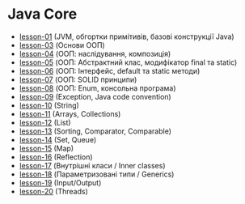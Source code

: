 # Java Core 

* [lesson-01](https://github.com/Jozroker/Java/tree/lesson-01)  (JVM, обгортки примітивів, базові конструкції Java)
* [lesson-03](https://github.com/Jozroker/Java/tree/lesson-03)  (Основи ООП)
* [lesson-04](https://github.com/Jozroker/Java/tree/lesson-04)  (ООП: наслідування, композиція)
* [lesson-05](https://github.com/Jozroker/Java/tree/lesson-05)  (ООП: Абстрактний клас, модифікатор final та static)
* [lesson-06](https://github.com/Jozroker/Java/tree/lesson-06)  (ООП: Інтерфейс, default та static методи)
* [lesson-07](https://github.com/Jozroker/Java/tree/lesson-07)  (ООП: SOLID принципи)
* [lesson-08](https://github.com/Jozroker/Java/tree/lesson-08)  (ООП: Enum, консольна програма)
* [lesson-09](https://github.com/Jozroker/Java/tree/lesson-09)  (Exception, Java code convention)
* [lesson-10](https://github.com/Jozroker/Java/tree/lesson-10)  (String)
* [lesson-11](https://github.com/Jozroker/Java/tree/lesson-11)  (Arrays, Collections)
* [lesson-12](https://github.com/Jozroker/Java/tree/lesson-12)  (List)
* [lesson-13](https://github.com/Jozroker/Java/tree/lesson-13)  (Sorting, Comparator, Comparable)
* [lesson-14](https://github.com/Jozroker/Java/tree/lesson-14)  (Set, Queue)
* [lesson-15](https://github.com/Jozroker/Java/tree/lesson-15)  (Map)
* [lesson-16](https://github.com/Jozroker/Java/tree/lesson-16)  (Reflection)
* [lesson-17](https://github.com/Jozroker/Java/tree/lesson-17)  (Внутрішні класи / Inner classes)
* [lesson-18](https://github.com/Jozroker/Java/tree/lesson-18)  (Параметризовані типи / Generics)
* [lesson-19](https://github.com/Jozroker/Java/tree/lesson-19)  (Input/Output)
* [lesson-20](https://github.com/Jozroker/Java/tree/lesson-20)  (Threads)